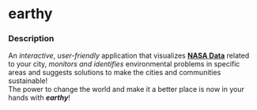# earthy

### Description

An *interactive*, *user-friendly* application that visualizes **[NASA Data](https://data.nasa.gov/)** related to your city, *monitors and identifies* environmental problems in specific areas and suggests solutions to make the cities and communities sustainable!  
The power to change the world and make it a better place is now in your hands with ***earthy***!

 